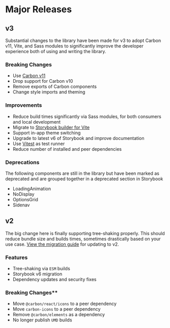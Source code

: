 # Major Releases

## v3

Substantial changes to the library have been made for v3 to adopt Carbon v11, Vite, and Sass modules to significantly improve the developer experience both of using and writing the library.

### Breaking Changes

- Use [Carbon v11](https://medium.com/carbondesign/carbon-v11-72ace7fac01f)
- Drop support for Carbon v10
- Remove exports of Carbon components
- Change style imports and theming

### Improvements

- Reduce build times significantly via Sass modules, for both consumers and local development
- Migrate to [Storybook builder for Vite](https://github.com/storybookjs/builder-vite)
- Support in-app theme switching
- Upgrade to latest v6 of Storybook and improve documentation
- Use [Vitest](https://vitest.dev/) as test runner
- Reduce number of installed and peer dependencies

### Deprecations

The following components are still in the library but have been marked as deprecated and are grouped together in a deprecated section in Storybook

- LoadingAnimation
- NoDisplay
- OptionsGrid
- Sidenav

## v2

The big change here is finally supporting tree-shaking properly. This should reduce bundle size and builds times, sometimes drastically based on your use case. [View the migration guide](./documentation/guides/v2-migration.md) for updating to v2.

### Features

- Tree-shaking via `ESM` builds
- Storybook v6 migration
- Dependency updates and security fixes

### Breaking Changes\*\*

- Move `@carbon/react/icons` to a peer dependency
- Move `carbon-icons` to a peer dependency
- Remove `@carbon/elements` as a dependency
- No longer publish `UMD` builds
